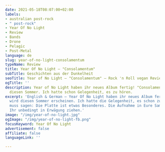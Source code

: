 ```yaml
---
date: 2021-05-18T08:07:00+02:00
labels:
- australian post-rock
- " post-rock"
- Year Of No Light
- Review
- Bands
- Drone
- Pelagic
- Post-Metal
language: de
slug: year-of-no-light-consolamentum
typeName: Review
title: Year Of No Light – "Consolamentum"
subTitle: Geschichten aus der Dunkelheit
seoTitle: Year of No Light – "Consolamentum" – Rock 'n Roll vegan Review
ogTitle: ''
description: Year of No Light haben ihr neues Album fertig! "Consolamentum" erscheint
  diesen Sommer. Ich hatte schon Gelegenheit, es zu hören.
excerpt: 'English & German – Year Of No Light haben ihr neues Album fertig! "Consolamentum"
  wird diesen Sommer erscheinen. Ich hatte die Gelegenheit, es schon zu hören und
  muss sagen: Die Platte ist etwas Besonderes. Die Aufnahme in Eure Sammlung solltet
  Ihr unbedingt in Erwägung ziehen.'
image: "/img/year-of-no-light.jpg"
ogImage: "/img/year-of-no-light-fb.png"
focusKeyword: Year Of No Light
advertisement: false
affiliate: false
languageLink: ''

---
```

